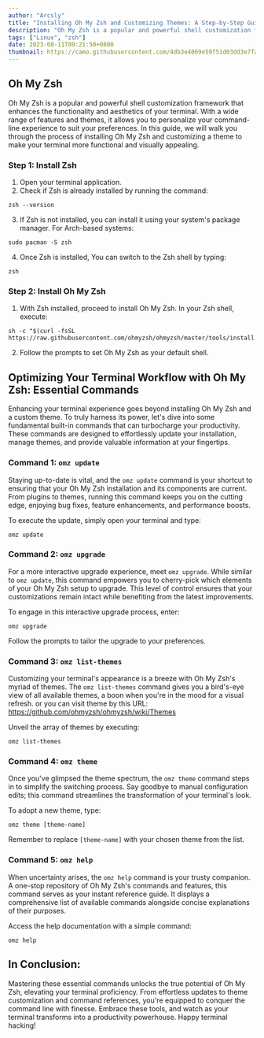 ```yaml
---
author: "Arcsly"
title: "Installing Oh My Zsh and Customizing Themes: A Step-by-Step Guide"
description: "Oh My Zsh is a popular and powerful shell customization framework that enhances the functionality and aesthetics of your terminal. it allows you to personalize your command-line experience to suit your preferences."
tags: ["Linux", "zsh"]
date: 2023-08-11T09:21:50+0800
thumbnail: https://camo.githubusercontent.com/4db3e4069e59f51d03dd3e7fa5e89ab8fb95c9f4acda36cd5bfdf58d95269d92/68747470733a2f2f6f686d797a73682e73332e616d617a6f6e6177732e636f6d2f6f6d7a2d616e73692d6769746875622e706e67
---
```


## Oh My Zsh

Oh My Zsh is a popular and powerful shell customization framework that enhances the functionality and aesthetics of your terminal. With a wide range of features and themes, it allows you to personalize your command-line experience to suit your preferences. In this guide, we will walk you through the process of installing Oh My Zsh and customizing a theme to make your terminal more functional and visually appealing.

### Step 1: Install Zsh

1. Open your terminal application.
2. Check if Zsh is already installed by running the command:

```shell
zsh --version
```

3. If Zsh is not installed, you can install it using your system's package manager. For Arch-based systems:

```shell
sudo pacman -S zsh
```

4. Once Zsh is installed, You can switch to the Zsh shell by typing:

```shell
zsh
```

### Step 2: Install Oh My Zsh

1. With Zsh installed, proceed to install Oh My Zsh. In your Zsh shell, execute:

```shell
sh -c "$(curl -fsSL https://raw.githubusercontent.com/ohmyzsh/ohmyzsh/master/tools/install.sh)"
```

2. Follow the prompts to set Oh My Zsh as your default shell.

## Optimizing Your Terminal Workflow with Oh My Zsh: Essential Commands

Enhancing your terminal experience goes beyond installing Oh My Zsh and a custom theme. To truly harness its power, let's dive into some fundamental built-in commands that can turbocharge your productivity. These commands are designed to effortlessly update your installation, manage themes, and provide valuable information at your fingertips.

### Command 1: `omz update`

Staying up-to-date is vital, and the `omz update` command is your shortcut to ensuring that your Oh My Zsh installation and its components are current. From plugins to themes, running this command keeps you on the cutting edge, enjoying bug fixes, feature enhancements, and performance boosts.

To execute the update, simply open your terminal and type:

```shell
omz update
```

### Command 2: `omz upgrade`

For a more interactive upgrade experience, meet `omz upgrade`. While similar to `omz update`, this command empowers you to cherry-pick which elements of your Oh My Zsh setup to upgrade. This level of control ensures that your customizations remain intact while benefiting from the latest improvements.

To engage in this interactive upgrade process, enter:

```shell
omz upgrade
```

Follow the prompts to tailor the upgrade to your preferences.

### Command 3: `omz list-themes`

Customizing your terminal's appearance is a breeze with Oh My Zsh's myriad of themes. The `omz list-themes` command gives you a bird's-eye view of all available themes, a boon when you're in the mood for a visual refresh. or you can visit theme by this URL: https://github.com/ohmyzsh/ohmyzsh/wiki/Themes

Unveil the array of themes by executing:

```shell
omz list-themes
```

### Command 4: `omz theme`

Once you've glimpsed the theme spectrum, the `omz theme` command steps in to simplify the switching process. Say goodbye to manual configuration edits; this command streamlines the transformation of your terminal's look.

To adopt a new theme, type:

```shell
omz theme [theme-name]
```

Remember to replace `[theme-name]` with your chosen theme from the list.

### Command 5: `omz help`

When uncertainty arises, the `omz help` command is your trusty companion. A one-stop repository of Oh My Zsh's commands and features, this command serves as your instant reference guide. It displays a comprehensive list of available commands alongside concise explanations of their purposes.

Access the help documentation with a simple command:

```shell
omz help
```

## In Conclusion:

Mastering these essential commands unlocks the true potential of Oh My Zsh, elevating your terminal proficiency. From effortless updates to theme customization and command references, you're equipped to conquer the command line with finesse. Embrace these tools, and watch as your terminal transforms into a productivity powerhouse. Happy terminal hacking!